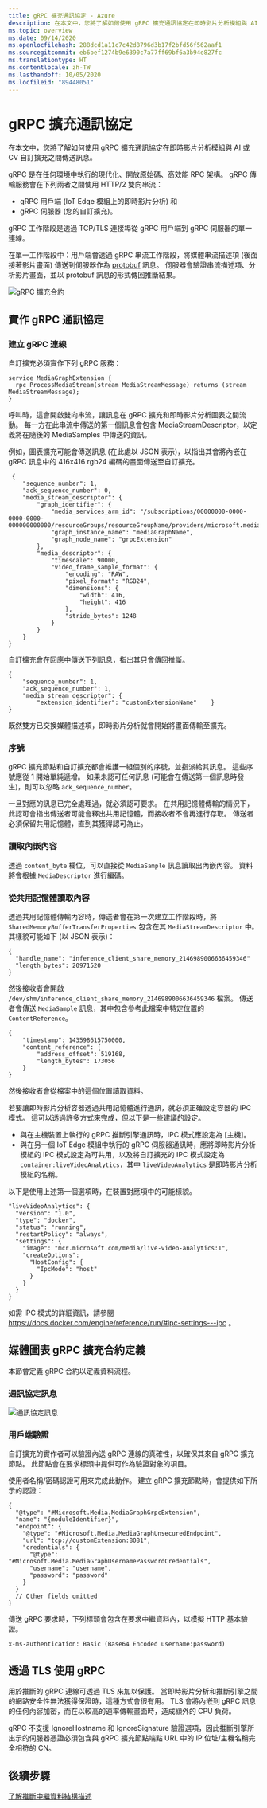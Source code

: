 ```yaml
---
title: gRPC 擴充通訊協定 - Azure
description: 在本文中，您將了解如何使用 gRPC 擴充通訊協定在即時影片分析模組與 AI 或 CV 自訂擴充之間傳送訊息。
ms.topic: overview
ms.date: 09/14/2020
ms.openlocfilehash: 288dcd1a11c7c42d8796d3b17f2bfd56f562aaf1
ms.sourcegitcommit: eb6bef1274b9e6390c7a77ff69bf6a3b94e827fc
ms.translationtype: HT
ms.contentlocale: zh-TW
ms.lasthandoff: 10/05/2020
ms.locfileid: "89448051"
---
```

# <a name="grpc-extension-protocol"></a>gRPC 擴充通訊協定

在本文中，您將了解如何使用 gRPC 擴充通訊協定在即時影片分析模組與 AI 或 CV 自訂擴充之間傳送訊息。

gRPC 是在任何環境中執行的現代化、開放原始碼、高效能 RPC 架構。 gRPC 傳輸服務會在下列兩者之間使用 HTTP/2 雙向串流：

* gRPC 用戶端 (IoT Edge 模組上的即時影片分析) 和 
* gRPC 伺服器 (您的自訂擴充)。

gRPC 工作階段是透過 TCP/TLS 連接埠從 gRPC 用戶端到 gRPC 伺服器的單一連線。 

在單一工作階段中：用戶端會透過 gRPC 串流工作階段，將媒體串流描述項 (後面接著影片畫面) 傳送到伺服器作為 [protobuf](https://github.com/Azure/live-video-analytics/tree/master/contracts/grpc) 訊息。 伺服器會驗證串流描述項、分析影片畫面，並以 protobuf 訊息的形式傳回推斷結果。

![gRPC 擴充合約](./media/grpc-extension-protocol/grpc.png)

## <a name="implementing-grpc-protocol"></a>實作 gRPC 通訊協定

### <a name="creating-a-grpc-connection"></a>建立 gRPC 連線

自訂擴充必須實作下列 gRPC 服務：

```
service MediaGraphExtension {
  rpc ProcessMediaStream(stream MediaStreamMessage) returns (stream MediaStreamMessage);
}
```

呼叫時，這會開啟雙向串流，讓訊息在 gRPC 擴充和即時影片分析圖表之間流動。 每一方在此串流中傳送的第一個訊息會包含 MediaStreamDescriptor，以定義將在隨後的 MediaSamples 中傳送的資訊。

例如，圖表擴充可能會傳送訊息 (在此處以 JSON 表示)，以指出其會將內嵌在 gRPC 訊息中的 416x416 rgb24 編碼的畫面傳送至自訂擴充。

```
 {
    "sequence_number": 1,
    "ack_sequence_number": 0,
    "media_stream_descriptor": {
        "graph_identifier": {
            "media_services_arm_id": "/subscriptions/00000000-0000-0000-0000-000000000000/resourceGroups/resourceGroupName/providers/microsoft.media/mediaservices/mediaAccountName",
            "graph_instance_name": "mediaGraphName",
            "graph_node_name": "grpcExtension"
        },
        "media_descriptor": {
            "timescale": 90000,
            "video_frame_sample_format": {
                "encoding": "RAW",
                "pixel_format": "RGB24",
                "dimensions": {
                    "width": 416,
                    "height": 416
                },
                "stride_bytes": 1248
            }
        }
    }
}
```

自訂擴充會在回應中傳送下列訊息，指出其只會傳回推斷。

```
{
    "sequence_number": 1,
    "ack_sequence_number": 1,
    "media_stream_descriptor": {
        "extension_identifier": "customExtensionName"    }
}
```

既然雙方已交換媒體描述項，即時影片分析就會開始將畫面傳輸至擴充。

### <a name="sequence-numbers"></a>序號

gRPC 擴充節點和自訂擴充都會維護一組個別的序號，並指派給其訊息。 這些序號應從 1 開始單純遞增。 如果未認可任何訊息 (可能會在傳送第一個訊息時發生)，則可以忽略 `ack_sequence_number`。

一旦對應的訊息已完全處理過，就必須認可要求。 在共用記憶體傳輸的情況下，此認可會指出傳送者可能會釋出共用記憶體，而接收者不會再進行存取。 傳送者必須保留共用記憶體，直到其獲得認可為止。

### <a name="reading-embedded-content"></a>讀取內嵌內容

透過 `content_byte` 欄位，可以直接從 `MediaSample` 訊息讀取出內嵌內容。 資料將會根據 `MediaDescriptor` 進行編碼。

### <a name="reading-content-from-shared-memory"></a>從共用記憶體讀取內容

透過共用記憶體傳輸內容時，傳送者會在第一次建立工作階段時，將 `SharedMemoryBufferTransferProperties` 包含在其 `MediaStreamDescriptor` 中。 其樣貌可能如下 (以 JSON 表示)：

```
{
  "handle_name": "inference_client_share_memory_2146989006636459346"
  "length_bytes": 20971520
}
```

然後接收者會開啟 `/dev/shm/inference_client_share_memory_2146989006636459346` 檔案。 傳送者會傳送 `MediaSample` 訊息，其中包含參考此檔案中特定位置的 `ContentReference`。

```
{
    "timestamp": 143598615750000,
    "content_reference": {
        "address_offset": 519168,
        "length_bytes": 173056
    }
}
```

然後接收者會從檔案中的這個位置讀取資料。

若要讓即時影片分析容器透過共用記憶體進行通訊，就必須正確設定容器的 IPC 模式。 這可以透過許多方式來完成，但以下是一些建議的設定。

* 與在主機裝置上執行的 gRPC 推斷引擎通訊時，IPC 模式應設定為 [主機]。
* 與在另一個 IoT Edge 模組中執行的 gRPC 伺服器通訊時，應將即時影片分析模組的 IPC 模式設定為可共用，以及將自訂擴充的 IPC 模式設定為 `container:liveVideoAnalytics`，其中 `liveVideoAnalytics` 是即時影片分析模組的名稱。

以下是使用上述第一個選項時，在裝置對應項中的可能樣貌。

```
"liveVideoAnalytics": {
  "version": "1.0",
  "type": "docker",
  "status": "running",
  "restartPolicy": "always",
  "settings": {
    "image": "mcr.microsoft.com/media/live-video-analytics:1",
    "createOptions": 
      "HostConfig": {
        "IpcMode": "host"
      }
    }
  }
}
```

如需 IPC 模式的詳細資訊，請參閱 https://docs.docker.com/engine/reference/run/#ipc-settings---ipc 。

## <a name="media-graph-grpc-extension-contract-definitions"></a>媒體圖表 gRPC 擴充合約定義

本節會定義 gRPC 合約以定義資料流程。

### <a name="protocol-messages"></a>通訊協定訊息

![通訊協定訊息](./media/grpc-extension-protocol/grpc2.png)
 
### <a name="client-authentication"></a>用戶端驗證

自訂擴充的實作者可以驗證內送 gRPC 連線的真確性，以確保其來自 gRPC 擴充節點。 此節點會在要求標頭中提供可作為驗證對象的項目。

使用者名稱/密碼認證可用來完成此動作。 建立 gRPC 擴充節點時，會提供如下所示的認證：

```
{
  "@type": "#Microsoft.Media.MediaGraphGrpcExtension",
  "name": "{moduleIdentifier}",
  "endpoint": {
    "@type": "#Microsoft.Media.MediaGraphUnsecuredEndpoint",
    "url": "tcp://customExtension:8081",
    "credentials": {
      "@type": "#Microsoft.Media.MediaGraphUsernamePasswordCredentials",
      "username": "username",
      "password": "password"
    }
  }
  // Other fields omitted
}
```

傳送 gRPC 要求時，下列標頭會包含在要求中繼資料內，以模擬 HTTP 基本驗證。

`x-ms-authentication: Basic (Base64 Encoded username:password)`

## <a name="using-grpc-over-tls"></a>透過 TLS 使用 gRPC

用於推斷的 gRPC 連線可透過 TLS 來加以保護。 當即時影片分析和推斷引擎之間的網路安全性無法獲得保證時，這種方式會很有用。 TLS 會將內嵌到 gRPC 訊息的任何內容加密，而在以較高的速率傳輸畫面時，造成額外的 CPU 負荷。

gRPC 不支援 IgnoreHostname 和 IgnoreSignature 驗證選項，因此推斷引擎所出示的伺服器憑證必須包含與 gRPC 擴充節點端點 URL 中的 IP 位址/主機名稱完全相符的 CN。

## <a name="next-steps"></a>後續步驟

[了解推斷中繼資料結構描述](inference-metadata-schema.md)
